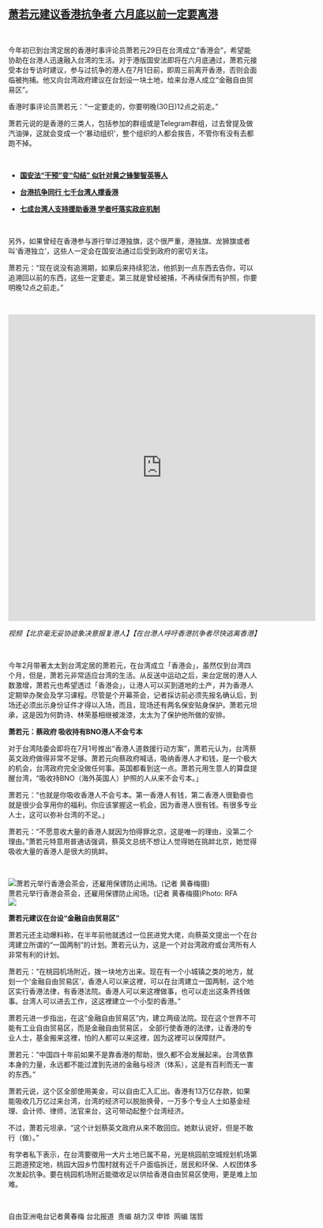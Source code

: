 <!--1593444874000-->
[萧若元建议香港抗争者 六月底以前一定要离港](https://www.rfa.org/mandarin/yataibaodao/gangtai/hcm1-06292020090551.html)
------

<p> </p><p>今年初已到台湾定居的香港时事评论员萧若元29日在台湾成立“香港会”，希望能协助在台港人迅速融入台湾的生活。对于港版国安法即将在六月底通过，萧若元接受本台专访时建议，参与过抗争的港人在7月1日前，即周三前离开香港，否则会面临被拘捕。他又向台湾政府建议在台划设一块土地，给来台港人成立“金融自由贸易区”。</p><p>香港时事评论员萧若元：“一定要走的，你要明晚(30日)12点之前走。”</p><p>萧若元说的是香港的三类人，包括参加的群组或是Telegram群组，过去曾提及做汽油弹，这就会变成一个‘暴动组织’，整个组织的人都会挨告，不管你有没有去都跑不掉。</p><p> </p><ul><li><b><a class="external-link" href="http://www.rfa.org/mandarin/Xinwen/3-06192020111723.html">国安法“干预”变“勾结” 似针对黄之锋黎智英等人</a></b></li></ul><ul><li><b><a class="external-link" href="http://www.rfa.org/mandarin/yataibaodao/gangtai/hcm2-06152020093432.html">台港抗争同行 七千台湾人撑香港 </a></b></li></ul><ul><li><b><a class="external-link" href="http://www.rfa.org/mandarin/yataibaodao/gangtai/hcm-06052020092646.html">七成台湾人支持援助香港 学者吁落实政庇机制</a></b></li></ul><p> </p><p>另外，如果曾经在香港参与游行举过港独旗，这个很严重，港独旗、龙狮旗或者叫‘香港独立’，这些人一定会在国安法通过后受到政府的密切关注。</p><p>萧若元：“现在说没有追溯期，如果后来持续犯法，他抓到一点东西去告你，可以追溯回以前的东西，这些一定要走。第三就是曾经被捕，不再续保而有护照，你要明晚12点之前走。”</p><p> </p><p><iframe frameborder="0" height="620" scrolling="no" src="https://www.facebook.com/plugins/video.php?href=https%3A%2F%2Fwww.facebook.com%2FRFAChinese%2Fvideos%2F1129671364085031%2F&amp;show_text=0&amp;width=622" width="622"></iframe></p><p><i>视频【北京毫无妥协迹象决意报复港人】【在台港人呼吁香港抗争者尽快逃离香港】</i></p><p> </p><p>今年2月带著太太到台湾定居的萧若元，在台湾成立「香港会」，虽然仅到台湾四个月，但是，萧若元非常适应台湾的生活。从反送中运动之后，来台定居的港人人数激增，萧若元也希望透过「香港会」，让港人可以买到道地的土产，并为香港人定期举办聚会及学习课程。尽管是个开幕茶会，记者採访前必须先报名确认后，到场还必须出示身份证件才得以入场，而且，现场还有两名保安贴身保护。萧若元坦承，这是因为何韵诗、林荣基相继被泼漆，太太为了保护他所做的安排。</p><p><b>萧若元：蔡政府 吸收持有BNO港人不会亏本</b></p><p>对于台湾陆委会即将在7月1号推出“香港人道救援行动方案”，萧若元认为，台湾蔡英文政府做得非常不足够。萧若元向蔡政府喊话，吸纳香港人才和钱，是一个极大的机会，台湾政府完全没做任何事。英国都看到这一点。萧若元用生意人的算盘提醒台湾，“吸收持BNO（海外英国人）护照的人从来不会亏本。」</p><p>萧若元：“也就是你吸收香港人不会亏本。第一香港人有钱，第二香港人很勤奋也就是很少会享用你的福利。你应该掌握这一机会，因为香港人很有钱。有很多专业人士，这可以弥补台湾的不足。」</p><p>萧若元：“不愿意收大量的香港人就因为怕得罪北京，这是唯一的理由，没第二个理由。”萧若元特意用普通话强调，蔡英文总统不想让人觉得她在挑衅北京，她觉得吸收大量的香港人是很大的挑衅。</p><p> </p><p><div class="image-inline captioned" style="width:640px;"><div style="width:640px;"><img alt="萧若元举行香港会茶会，还雇用保镖防止闹场。(记者 黄春梅摄)" src="https://www.rfa.org/mandarin/yataibaodao/gangtai/hcm1-06292020090551.html/4fdd5168.jpeg" title="萧若元举行香港会茶会，还雇用保镖防止闹场。(记者 黄春梅摄)"/></div><div class="image-caption"><span style="width:640px;">萧若元举行香港会茶会，还雇用保镖防止闹场。(记者 黄春梅摄)</span><span class="copyright">Photo: RFA</span></div><div id="zoomattribute"><a class="single_image" href="/mandarin/yataibaodao/gangtai/hcm1-06292020090551.html/4fdd5168.jpeg" title="萧若元举行香港会茶会，还雇用保镖防止闹场。(记者 黄春梅摄)"><img src="/rfa_resources/graphics/icon-zoom.png"/></a></div></div></p><p><b>萧若元建议在台设“金融自由贸易区”</b></p><p>萧若元还主动爆料称，在半年前他就透过一位民进党大佬，向蔡英文提出一个在台湾建立所谓的“一国两制”的计划。萧若元认为，这是一个对台湾政府或台湾所有人非常有利的计划。</p><p>萧若元：“在桃园机场附近，拨一块地方出来。现在有一个小城镇之类的地方，就划一个‘金融自由贸易区’，香港人可以来这裡，可以在台湾建立一国两制，这个地区实行香港法律，有香港法院。香港人可以来这裡做事，也可以走出这条界线做事。台湾人可以进去工作，这这裡建立一个小型的香港。”</p><p>萧若元进一步指出，在这“金融自由贸易区”内，建立两级法院。现在这个世界不可能有工业自由贸易区，而是金融自由贸易区， 全部行使香港的法律，让香港的专业人士，基金搬来这裡，怕的人都可以来这裡，因为这裡可以保障财产。</p><p>萧若元：“中国四十年前如果不是靠香港的帮助，很久都不会发展起来。台湾依靠本身的力量，永远都不能过渡到先进的金融与经济（体系），这是有百利而无一害的东西。”</p><p>萧若元说，这个区全部使用美金，可以自由汇入汇出。香港有13万亿存款，如果能吸收几万亿过来台湾，台湾的经济可以脱胎换骨，一万多个专业人士如基金经理、会计师、律师，法官来台，这可带动起整个台湾经济。</p><p>不过，萧若元坦承，“这个计划蔡英文政府从来不敢回应。她默认说好，但是不敢行（做）。”</p><p>有学者私下表示，在台湾要徵用一大片土地已属不易，光是桃园航空城规划机场第三跑道预定地，桃园大园乡竹围村就有近千户面临拆迁，居民和环保、人权团体多次发起抗争。要在桃园机场附近能徵收足以供给香港自由贸易区使用，更是难上加难。</p><p> </p><p>自由亚洲电台记者黄春梅 台北报道  责编 胡力汉 申铧  网编 瑞哲</p>
